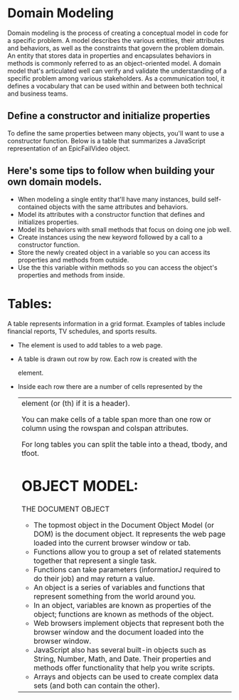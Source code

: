 # Domain Modeling

Domain modeling is the process of creating a conceptual model in code for a specific problem. A model describes the various entities, their attributes and behaviors, as well as the constraints that govern the problem domain. An entity that stores data in properties and encapsulates behaviors in methods is commonly referred to as an object-oriented model.
A domain model that's articulated well can verify and validate the understanding of a specific problem among various stakeholders. As a communication tool, it defines a vocabulary 
that can be used within and between both technical and business teams.
## Define a constructor and initialize properties
To define the same properties between many objects, you'll want to use a constructor function. Below is a table that summarizes a JavaScript representation of an EpicFailVideo object.
## Here's some tips to follow when building your own domain models.

- When modeling a single entity that'll have many instances, build self-contained objects with the same attributes and behaviors.
- Model its attributes with a constructor function that defines and initializes properties.
- Model its behaviors with small methods that focus on doing one job well.
- Create instances using the new keyword followed by a call to a constructor function.
- Store the newly created object in a variable so you can access its properties and methods from outside.
- Use the this variable within methods so you can access the object's properties and methods from inside.
# Tables:
A table represents information in a grid format.
Examples of tables include financial reports, TV schedules, and sports results.

- The <table> element is used to add tables to a web page.

- A table is drawn out row by row. Each row is created with the <tr> element.

- Inside each row there are a number of cells represented by the <td> element (or (th) if it is a header).

- You can make cells of a table span more than one row or column using the rowspan and colspan attributes.

- For long tables you can split the table into a thead, tbody, and tfoot.
# OBJECT MODEL:
THE DOCUMENT OBJECT 
- The topmost object in the Document Object Model (or DOM) is the document object. It represents the web page loaded into the current browser window or tab.
- Functions allow you to group a set of related statements together that represent a single task.
- Functions can take parameters (informatiorJ required to do their job) and may return a value.
- An object is a series of variables and functions that represent something from the world around you.
- In an object, variables are known as properties of the object; functions are known as methods of the object.
- Web browsers implement objects that represent both the browser window and the document loaded into the browser window.
- JavaScript also has several built-in objects such as String, Number, Math, and Date. Their properties and methods offer functionality that help you write scripts.
- Arrays and objects can be used to create complex data sets (and both can contain the other). 
